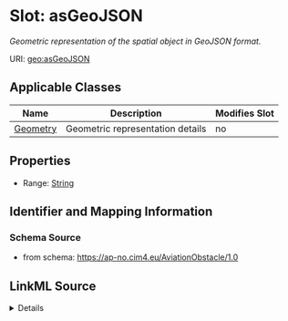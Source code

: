 # Slot: asGeoJSON


_Geometric representation of the spatial object in GeoJSON format._



URI: [geo:asGeoJSON](http://www.opengis.net/ont/geosparql#asGeoJSON)



<!-- no inheritance hierarchy -->




## Applicable Classes

| Name | Description | Modifies Slot |
| --- | --- | --- |
[Geometry](Geometry.md) | Geometric representation details |  no  |







## Properties

* Range: [String](String.md)





## Identifier and Mapping Information







### Schema Source


* from schema: https://ap-no.cim4.eu/AviationObstacle/1.0




## LinkML Source

<details>
```yaml
name: asGeoJSON
description: Geometric representation of the spatial object in GeoJSON format.
from_schema: https://ap-no.cim4.eu/AviationObstacle/1.0
slot_uri: geo:asGeoJSON
alias: asGeoJSON
owner: Geometry
domain_of:
- Geometry
range: string
minimum_cardinality: 0
maximum_cardinality: 1

```
</details>